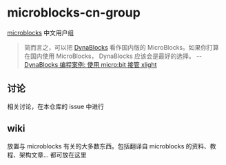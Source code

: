 # microblocks-cn-group
[microblocks](https://microblocks.fun/) 中文用户组

>  简而言之，可以把 [DynaBlocks](https://dynablocks.codelab.club/microblocks.html) 看作国内版的 MicroBlocks。如果你打算在国内使用 MicroBlocks， DynaBlocks 应该会是最好的选择。 -- [DynaBlocks 编程案例: 使用 micro:bit 接管 xlight](https://wwj718.github.io/post/%E7%BC%96%E7%A8%8B/dynablocks-microbit-xlight/)


## 讨论
相关讨论，在本仓库的 issue 中进行

## wiki
放置与 microblocks 有关的大多数东西。包括翻译自 microblocks 的资料、教程、架构文章... 都可放在这里
